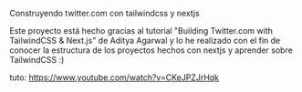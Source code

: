 Construyendo twitter.com con tailwindcss y nextjs

Este proyecto está hecho gracias al tutorial "Building Twitter.com with TailwindCSS & Next.js" de Aditya Agarwal y lo he realizado con el fin de conocer la estructura de los proyectos hechos con nextjs y aprender sobre TailwindCSS :)

tuto: https://www.youtube.com/watch?v=CKeJPZJrHqk
